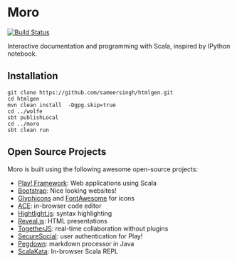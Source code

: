 Moro
====
[![Build Status](https://travis-ci.org/wolfe-pack/moro.svg?branch=master)](https://travis-ci.org/wolfe-pack/moro)

Interactive documentation and programming with Scala, inspired by IPython notebook.

Installation
---

```
git clone https://github.com/sameersingh/htmlgen.git
cd htmlgen
mvn clean install  -Dgpg.skip=true
cd ../wolfe
sbt publishLocal
cd ../moro
sbt clean run
```


Open Source Projects
---
Moro is built using the following awesome open-source projects:
* [Play! Framework](http://playframework.com): Web applications using Scala
* [Bootstrap](http://getbootstrap.com): Nice looking websites!
* [Glyphicons](http://glyphicons.com/) and [FontAwesome](http://fortawesome.github.io/Font-Awesome/) for icons
* [ACE](http://ace.c9.io/#nav=about): in-browser code editor
* [Hightlight.js](https://highlightjs.org/): syntax highlighting
* [Reveal.js](http://lab.hakim.se/reveal-js/#/): HTML presentations
* [TogetherJS](https://togetherjs.com): real-time collaboration without plugins
* [SecureSocial](http://securesocial.ws/): user authentication for Play!
* [Pegdown](http://pegdown.org): markdown processor in Java
* [ScalaKata](http://scalakata.com): In-browser Scala REPL
